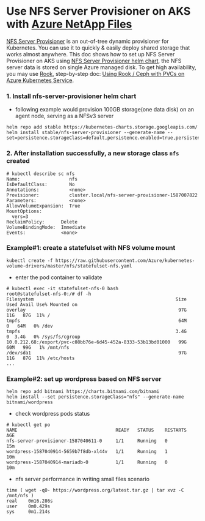 # Use NFS Server Provisioner on AKS with [Azure NetApp Files](https://docs.microsoft.com/azure/azure-netapp-files/azure-netapp-files-introduction)
[NFS Server Provisioner](https://github.com/kubernetes-incubator/external-storage/tree/master/nfs) is an out-of-tree dynamic provisioner for Kubernetes. You can use it to quickly & easily deploy shared storage that works almost anywhere. This doc shows how to set up NFS Server Provisioner on AKS using [NFS Server Provisioner helm chart](https://github.com/helm/charts/tree/master/stable/nfs-server-provisioner), the NFS server data is stored on single Azure managed disk. To get high availability, you may use [Rook](https://github.com/rook/rook), step-by-step doc: [Using Rook / Ceph with PVCs on Azure Kubernetes Service](https://partlycloudy.blog/2019/12/08/using-rook-ceph-with-pvcs-on-azure-kubernetes-service/).
 
### 1. Install nfs-server-provisioner helm chart
 - following example would provision 100GB storage(one data disk) on an agent node, serving as a NFSv3 server
```console
helm repo add stable https://kubernetes-charts.storage.googleapis.com/
helm install stable/nfs-server-provisioner --generate-name --set=persistence.storageClass=default,persistence.enabled=true,persistence.size=100Gi
```

### 2. After installation successfully, a new storage class `nfs` created
```console
# kubectl describe sc nfs
Name:                  nfs
IsDefaultClass:        No
Annotations:           <none>
Provisioner:           cluster.local/nfs-server-provisioner-1587007822
Parameters:            <none>
AllowVolumeExpansion:  True
MountOptions:
  vers=3
ReclaimPolicy:      Delete
VolumeBindingMode:  Immediate
Events:             <none>
```

### Example#1: create a statefulset with NFS volume mount
```console
kubectl create -f https://raw.githubusercontent.com/Azure/kubernetes-volume-drivers/master/nfs/statefulset-nfs.yaml
```

 - enter the pod container to validate
```console
# kubectl exec -it statefulset-nfs-0 bash
root@statefulset-nfs-0:/# df -h
Filesystem                                                    Size  Used Avail Use% Mounted on
overlay                                                        97G   11G   87G  11% /
tmpfs                                                          64M     0   64M   0% /dev
tmpfs                                                         3.4G     0  3.4G   0% /sys/fs/cgroup
10.0.212.68:/export/pvc-c08bb76e-6d45-452a-8333-53b13bd01000   99G   60M   99G   1% /mnt/nfs
/dev/sda1                                                      97G   11G   87G  11% /etc/hosts
...
```

### Example#2: set up wordpress based on NFS server
```console
helm repo add bitnami https://charts.bitnami.com/bitnami
helm install --set persistence.storageClass="nfs" --generate-name bitnami/wordpress
```
 - check wordpress pods status
```
# kubectl get po
NAME                                    READY   STATUS    RESTARTS   AGE
nfs-server-provisioner-1587040611-0     1/1     Running   0          15m
wordpress-1587040914-5659b7f8db-xl44v   1/1     Running   1          10m
wordpress-1587040914-mariadb-0          1/1     Running   0          10m
```

 - nfs server performance in writing small files scenario
```console
time ( wget -qO- https://wordpress.org/latest.tar.gz | tar xvz -C /mnt/nfs )
real    0m16.286s
user    0m0.429s
sys     0m1.214s
```
